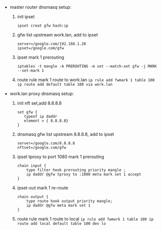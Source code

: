 * master router
  dnsmasq setup:
  1. init ipset
     ```
     ipset creat gfw hash:ip
     ```
  1. gfw list upstream work.lan, add to ipset
     ```
     server=/google.com/192.168.1.20
     ipset=/google.com/gfw
     ```
  2. ipset mark 1 prerouting
     ```
     iptables -t mangle -A PREROUTING -m set --match-set gfw -j MARK --set-mark 1
     ```
  3. route rule mark 1 route to work.lan
     `
     ip rule add fwmark 1 table 100
     ip route add default table 100 via work.lan
     `

* work.lan proxy
  dnsmasq setup:
  1. init nft set,add 8.8.8.8
     ```
     set gfw {
        typeof ip daddr
        element = { 8.8.8.8}
     }
     ```
  1. dnsmasq gfw list upstream 8.8.8.8, add to ipset
     ```
     server=/google.com/8.8.8.8
     nftset=/google.com/gfw
     ```
  2. ipset tproxy to port 1080 mark 1 prerouting
     ```
     chain input {
         type filter hook prerouting priority mangle ;
         ip daddr @gfw tproxy to :1080 meta mark set 1 accept
     }
     ```
  3. ipset-out mark 1 re-route
     ```
     chain output {
         type route hook output priority mangle;
         ip daddr @gfw meta mark set 1
     }
     ```
  3. route rule mark 1 route to local
     `
     ip rule add fwmark 1 table 100
     ip route add local default table 100 dev lo
     `
